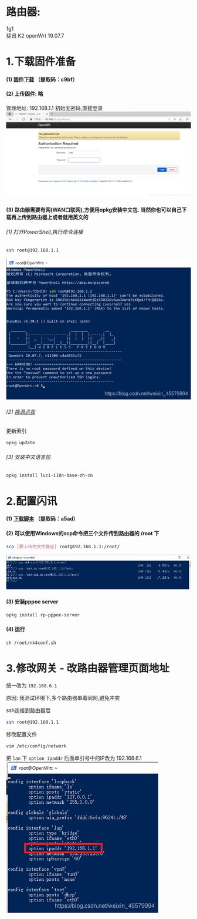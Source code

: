 # 路由器:
1g1  
斐讯 K2
openWrt 19.07.7  

# 1.下载固件准备
#### (1) [固件下载](https://yunpan.360.cn/surl_yRF3ijWsMGC) （提取码：c9bf）

#### (2) 上传固件: 略
管理地址: 192.168.1.1
初始无密码,直接登录
![在这里插入图片描述](1.png)


#### (3) 路由器需要有网(WAN口联网),方便用opkg安装中文包. 当然你也可以自己下载再上传到路由器上或者就用英文的

###### [1] 打开PowerShell,执行命令连接
```bash
ssh root@192.168.1.1
```
![在这里插入图片描述](2.png)

###### [2] [换源点我](https://blog.csdn.net/weixin_45579994/article/details/112381181)

更新索引
```bash
opkg update
```

###### [3] 安装中文语言包
```bash
opkg install luci-i18n-base-zh-cn
```

# 2.配置闪讯
#### (1) [下载脚本](https://yunpan.360.cn/surl_yRFuqJCbmAk) （提取码：a5ad）
#### (2) 可以使用Windows的scp命令把三个文件传到路由器的 /root 下
```bash
scp [要上传的文件路径] root@192.168.1.1:/root/
```
![在这里插入图片描述](3.png)

#### (3) 安装pppoe server
```bash
opkg install rp-pppoe-server
```

#### (4) 运行
```bash
sh /root/nk4conf.sh
```
# 3.修改网关 - 改路由器管理页面地址
统一改为 `192.168.6.1`

原因: 我测试环境下,多个路由器串着同网,避免冲突

ssh连接到路由器后
```bash
ssh root@192.168.1.1
```

修改配置文件
```bash
vim /etc/config/network
```

把 `lan` 下 `option ipaddr` 后面单引号中的IP改为 192.168.6.1
![在这里插入图片描述](4.png)